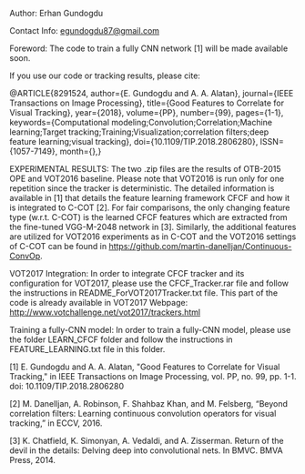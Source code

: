 Author: Erhan Gundogdu

Contact Info: egundogdu87@gmail.com

Foreword: The code to train a fully CNN network [1] will be made available soon.

If you use our code or tracking results, please cite:

@ARTICLE{8291524,
author={E. Gundogdu and A. A. Alatan},
journal={IEEE Transactions on Image Processing},
title={Good Features to Correlate for Visual Tracking},
year={2018},
volume={PP},
number={99},
pages={1-1},
keywords={Computational modeling;Convolution;Correlation;Machine learning;Target tracking;Training;Visualization;correlation filters;deep feature learning;visual tracking},
doi={10.1109/TIP.2018.2806280},
ISSN={1057-7149},
month={},}

EXPERIMENTAL RESULTS:
The two .zip files are the results of OTB-2015 OPE and VOT2016 baseline.
Please note that VOT2016 is run only for one repetition since the tracker is deterministic.
The detailed information is available in [1] that details the feature learning framework CFCF and how it is integrated to C-COT [2]. For fair comparisons, the only changing feature type (w.r.t. C-COT) is the learned CFCF features which are extracted from the fine-tuned VGG-M-2048 network in [3]. 
Similarly, the additional features are utilized for VOT2016 experiments as in C-COT and the VOT2016 settings of C-COT can be found in https://github.com/martin-danelljan/Continuous-ConvOp.

VOT2017 Integration:
In order to integrate CFCF tracker and its configuration for VOT2017, please use the CFCF_Tracker.rar file and follow the instructions in README_ForVOT2017Tracker.txt file. This part of the code is already available in VOT2017 Webpage: http://www.votchallenge.net/vot2017/trackers.html

Training a fully-CNN model:
In order to train a fully-CNN model, please use the folder LEARN_CFCF folder and follow the instructions in FEATURE_LEARNING.txt file in this folder.

[1] E. Gundogdu and A. A. Alatan, "Good Features to Correlate for Visual Tracking," in IEEE Transactions on Image Processing, vol. PP, no. 99, pp. 1-1. doi: 10.1109/TIP.2018.2806280

[2] M. Danelljan, A. Robinson, F. Shahbaz Khan, and M. Felsberg, “Beyond correlation filters: Learning continuous convolution operators for visual tracking,” in ECCV, 2016.

[3] K. Chatfield, K. Simonyan, A. Vedaldi, and A. Zisserman. Return of the devil in the details: Delving deep into
convolutional nets. In BMVC. BMVA Press, 2014.
